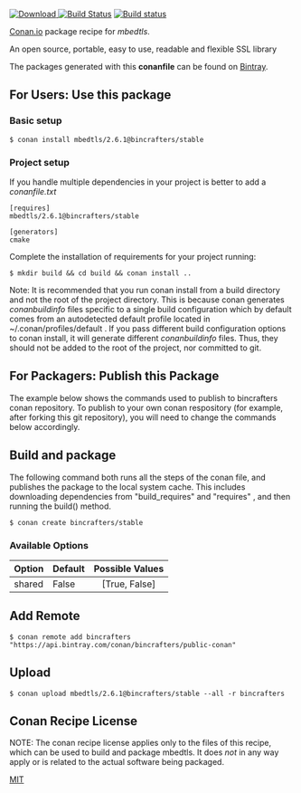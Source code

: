 [![Download](https://api.bintray.com/packages/bincrafters/public-conan/mbedtls%3Abincrafters/images/download.svg) ](https://bintray.com/bincrafters/public-conan/mbedtls%3Abincrafters/_latestVersion)
[![Build Status](https://travis-ci.org/bincrafters/conan-mbedtls.svg?branch=stable%2F2.6.1)](https://travis-ci.org/bincrafters/conan-mbedtls)
[![Build status](https://ci.appveyor.com/api/projects/status/github/bincrafters/conan-mbedtls?branch=stable%2F2.6.1&svg=true)](https://ci.appveyor.com/project/bincrafters/conan-mbedtls)

[Conan.io](https://conan.io) package recipe for *mbedtls*.

An open source, portable, easy to use, readable and flexible SSL library 

The packages generated with this **conanfile** can be found on [Bintray](https://bintray.com/bincrafters/public-conan/mbedtls%3Abincrafters).

## For Users: Use this package

### Basic setup

    $ conan install mbedtls/2.6.1@bincrafters/stable

### Project setup

If you handle multiple dependencies in your project is better to add a *conanfile.txt*

    [requires]
    mbedtls/2.6.1@bincrafters/stable

    [generators]
    cmake

Complete the installation of requirements for your project running:

    $ mkdir build && cd build && conan install ..

Note: It is recommended that you run conan install from a build directory and not the root of the project directory.  This is because conan generates *conanbuildinfo* files specific to a single build configuration which by default comes from an autodetected default profile located in ~/.conan/profiles/default .  If you pass different build configuration options to conan install, it will generate different *conanbuildinfo* files.  Thus, they should not be added to the root of the project, nor committed to git.

## For Packagers: Publish this Package

The example below shows the commands used to publish to bincrafters conan repository. To publish to your own conan respository (for example, after forking this git repository), you will need to change the commands below accordingly.

## Build and package

The following command both runs all the steps of the conan file, and publishes the package to the local system cache.  This includes downloading dependencies from "build_requires" and "requires" , and then running the build() method.

    $ conan create bincrafters/stable


### Available Options
| Option        | Default | Possible Values  |
| ------------- |:----------------- |:------------:|
| shared      | False |  [True, False] |

## Add Remote

    $ conan remote add bincrafters "https://api.bintray.com/conan/bincrafters/public-conan"

## Upload

    $ conan upload mbedtls/2.6.1@bincrafters/stable --all -r bincrafters


## Conan Recipe License

NOTE: The conan recipe license applies only to the files of this recipe, which can be used to build and package mbedtls.
It does *not* in any way apply or is related to the actual software being packaged.

[MIT](https://github.com/bincrafters/conan-mbedtls.git/blob/stable/2.6.1/LICENSE.md)

